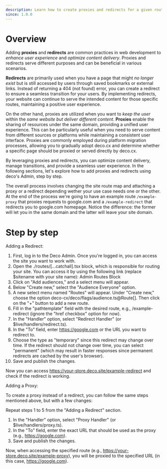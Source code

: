 ```yaml
---
description: Learn how to create proxies and redirects for a given route
since: 1.0.0
---
```


# Overview

Adding **proxies** and **redirects** are common practices in web development to _enhance user experience_ and _optimize content delivery_. Proxies and redirects serve different purposes and can be beneficial in various scenarios.

**Redirects** are primarily used when you have a page that might _no longer exist_ but is still accessed by users through saved bookmarks or external links. Instead of returning a 404 (not found) error, you can create a redirect to ensure a seamless transition for your users. By implementing redirects, your website can continue to serve the intended content for those specific routes, maintaining a positive user experience.

On the other hand, proxies are utilized when you want to _keep the user_ within the _same website but deliver different content_. **Proxies** enable the sharing of resources under the same domain, providing a unified user experience. This can be particularly useful when you need to serve content from different sources or platforms while maintaining a consistent user interface. Proxies are commonly employed during platform migration processes, allowing you to gradually adopt deco.cx and determine whether a specific page should be proxied or served directly by deco.cx.

By leveraging proxies and redirects, you can optimize content delivery, manage transitions, and provide a seamless user experience. In the following sections, let's explore how to add proxies and redirects using deco's Admin, step by step.

The overall process involves changing the site route map and attaching a proxy or a redirect depending wether your use case needs one or the other. At the end of the process we're going to have an example route `/example-proxy` that proxies requests to google.com and a `/example-redirect` that redirects you to google.com homepage. Notice the difference: the former will let you in the same domain and the latter will leave your site domain.

# Step by step

Adding a Redirect:

1. First, log in to the Deco Admin. Once you're logged in, you can access the site you want to work with.
2. Open the ./routes/[...catchall].tsx block, which is responsible for routing your site. You can access it by using the following link (replace $sitename with your site name): Admin Routes Block
3. Click on "Add audiences," and a select menu will appear.
4. Below "Create new," select the "Audience Everyone" option.
5. A new select menu named "Routes" will appear. Under "Create new," choose the option deco-cx/deco/flags/audience.ts@Route[]. Then click on the "+" button to add a new route.
6. Fill in the "pathtemplate" field with the desired route, e.g., /example-redirect (ignore the "href checkbox" option for now).
7. In the "Handler" option, select "Redirect Handler" (or $live/handlers/redirect.ts).
8. In the "To" field, enter https://google.com or the URL you want to redirect to.
9. Choose the type as "temporary" since this redirect may change over time. If the redirect should not change over time, you can select "permanent" (which may result in faster responses since permanent redirects are cached by the user's browser).
10. Save and publish the changes.

Now you can access https://your-store.deco.site/example-redirect and check if the redirect is working.

Adding a Proxy:

To create a proxy instead of a redirect, you can follow the same steps mentioned above, but with a few changes:

Repeat steps 1 to 5 from the "Adding a Redirect" section.
1. In the "Handler" option, select "Proxy Handler" (or $live/handlers/proxy.ts).
2. In the "To" field, enter the exact URL that should be used as the proxy (e.g., https://google.com).
3. Save and publish the changes.

Now, when accessing the specified route (e.g., https://your-store.deco.site/example-proxy), you will be proxied to the specified URL (in this case, https://google.com).